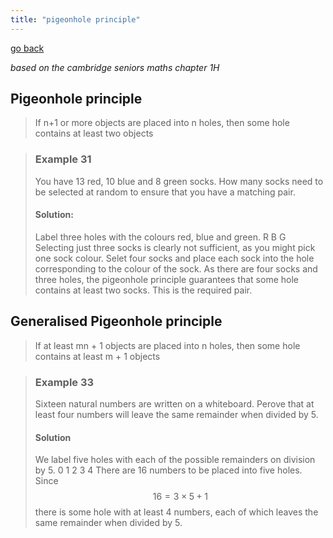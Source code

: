 ```yaml
---
title: "pigeonhole principle"
---
```

[go back](notes/subsections/spec.md)

*based on the cambridge seniors maths chapter 1H*

## Pigeonhole principle
> If n+1 or more objects are placed into n holes, then some hole contains at least two objects

> ### Example 31
> You have 13 red, 10 blue and 8 green socks. How many socks need to be selected at random to ensure that you have a matching pair.
> 
> #### Solution:
> Label three holes with the colours red, blue and green.
> R B G
> Selecting just three socks is clearly not sufficient, as you might pick one sock colour. Selet four socks and place each sock into the hole corresponding to the colour of the sock. As there are four socks and three holes, the pigeonhole principle guarantees that some hole contains at least two socks. This is the required pair.

## Generalised Pigeonhole principle
> If at least mn + 1 objects are placed into n holes, then some hole contains at least m + 1 objects

> ### Example 33
> Sixteen natural numbers are written on a whiteboard. Perove that at least four numbers will leave the same remainder when divided by 5.
> 
> #### Solution
> We label five holes with each of the possible remainders on division by 5.
> 0 1 2 3 4 
> There are 16 numbers to be placed into five holes. Since $$16 = 3 \times 5+1$$there is some hole with at least 4 numbers, each of which leaves the same remainder when divided by 5.